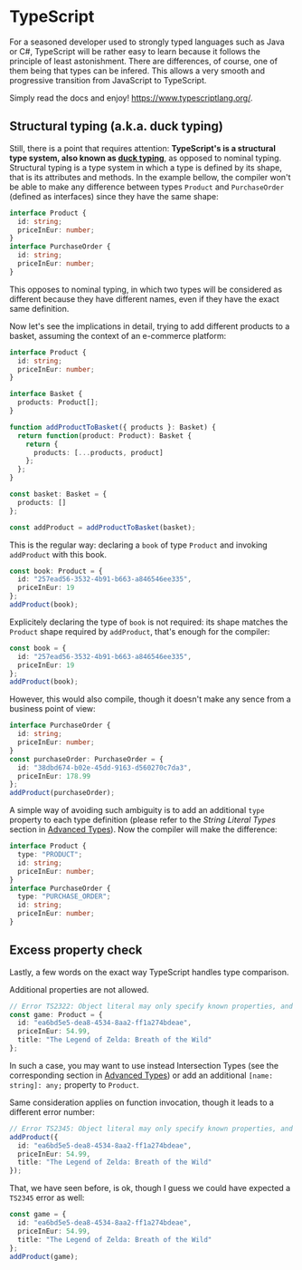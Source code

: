 # TypeScript

For a seasoned developer used to strongly typed languages such as Java or C#, TypeScript will be rather easy to learn because it follows the principle of least astonishment. There are differences, of course, one of them being that types can be infered. This allows a very smooth and progressive transition from JavaScript to TypeScript.

Simply read the docs and enjoy! https://www.typescriptlang.org/.

## Structural typing (a.k.a. duck typing)

Still, there is a point that requires attention: **TypeScript's is a structural type system, also known as [duck typing](https://en.wikipedia.org/wiki/Duck_typing)**, as opposed to nominal typing. Structural typing is a type system in which a type is defined by its shape, that is its attributes and methods. In the example bellow, the compiler won't be able to make any difference between types `Product` and `PurchaseOrder` (defined as interfaces) since they have the same shape:

```typescript
interface Product {
  id: string;
  priceInEur: number;
}
interface PurchaseOrder {
  id: string;
  priceInEur: number;
}
```

This opposes to nominal typing, in which two types will be considered as different because they have different names, even if they have the exact same definition.

Now let's see the implications in detail, trying to add different products to a basket, assuming the context of an e-commerce platform:

```typescript
interface Product {
  id: string;
  priceInEur: number;
}

interface Basket {
  products: Product[];
}

function addProductToBasket({ products }: Basket) {
  return function(product: Product): Basket {
    return {
      products: [...products, product]
    };
  };
}

const basket: Basket = {
  products: []
};

const addProduct = addProductToBasket(basket);
```

This is the regular way: declaring a `book` of type `Product` and invoking `addProduct` with this book.

```typescript
const book: Product = {
  id: "257ead56-3532-4b91-b663-a846546ee335",
  priceInEur: 19
};
addProduct(book);
```

Explicitely declaring the type of `book` is not required: its shape matches the `Product` shape required by `addProduct`, that's enough for the compiler:

```typescript
const book = {
  id: "257ead56-3532-4b91-b663-a846546ee335",
  priceInEur: 19
};
addProduct(book);
```

However, this would also compile, though it doesn't make any sence from a business point of view:

```typescript
interface PurchaseOrder {
  id: string;
  priceInEur: number;
}
const purchaseOrder: PurchaseOrder = {
  id: "38dbd674-b02e-45dd-9163-d560270c7da3",
  priceInEur: 178.99
};
addProduct(purchaseOrder);
```

A simple way of avoiding such ambiguity is to add an additional `type` property to each type definition (please refer to the _String Literal Types_ section in [Advanced Types](https://www.typescriptlang.org/docs/handbook/advanced-types.html)). Now the compiler will make the difference:

```typescript
interface Product {
  type: "PRODUCT";
  id: string;
  priceInEur: number;
}
interface PurchaseOrder {
  type: "PURCHASE_ORDER";
  id: string;
  priceInEur: number;
}
```

## Excess property check

Lastly, a few words on the exact way TypeScript handles type comparison.

Additional properties are not allowed.

```typescript
// Error TS2322: Object literal may only specify known properties, and 'title' does not exist in type 'Product'.
const game: Product = {
  id: "ea6bd5e5-dea8-4534-8aa2-ff1a274bdeae",
  priceInEur: 54.99,
  title: "The Legend of Zelda: Breath of the Wild"
};
```

In such a case, you may want to use instead Intersection Types (see the corresponding section in [Advanced Types](https://www.typescriptlang.org/docs/handbook/advanced-types.html)) or add an additional `[name: string]: any;` property to `Product`.

Same consideration applies on function invocation, though it leads to a different error number:

```typescript
// Error TS2345: Object literal may only specify known properties, and 'title' does not exist in type 'Product'.
addProduct({
  id: "ea6bd5e5-dea8-4534-8aa2-ff1a274bdeae",
  priceInEur: 54.99,
  title: "The Legend of Zelda: Breath of the Wild"
});
```

That, we have seen before, is ok, though I guess we could have expected a `TS2345` error as well:

```typescript
const game = {
  id: "ea6bd5e5-dea8-4534-8aa2-ff1a274bdeae",
  priceInEur: 54.99,
  title: "The Legend of Zelda: Breath of the Wild"
};
addProduct(game);
```
